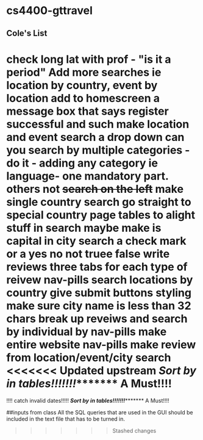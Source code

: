 # cs4400-gttravel

## Cole's List
check long lat with prof - "is it a period"
Add more searches ie location by country, event by location
add to homescreen a message box that says register successful and such
make location and event search a drop down
can you search by multiple categories - do it - adding any category ie language- one mandatory part. others not
~~search on the left~~
make single country search go straight to special country page
tables to alight stuff in search maybe
make is capital in city search a check mark or a yes no not truee false
write reviews three tabs for each type of reivew nav-pills
search locations by country
give submit buttons styling
make sure city name is less than 32 chars
break up reveiws and search by individual by nav-pills
make entire website nav-pills
make review from location/event/city search
<<<<<<< Updated upstream
***********Sort by in tables!!!!!!!****************** A Must!!!!
=======
!!!! catch invalid dates!!!!!
***********Sort by in tables!!!!!!!****************** A Must!!!!

##inputs from class
All the SQL queries that are used in the GUI should be included in the text file that has to be turned in.
>>>>>>> Stashed changes
